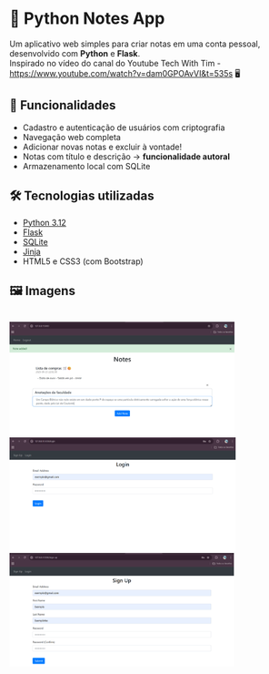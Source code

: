 # 📝 Python Notes App

Um aplicativo web simples para criar notas em uma conta pessoal, desenvolvido com **Python** e **Flask**.
<br>Inspirado no vídeo do canal do Youtube Tech With Tim - https://www.youtube.com/watch?v=dam0GPOAvVI&t=535s 🖥️

## 🚀 Funcionalidades

- Cadastro e autenticação de usuários com criptografia
- Navegação web completa
- Adicionar novas notas e excluir à vontade!
- Notas com título e descrição -> **funcionalidade autoral**
- Armazenamento local com SQLite

## 🛠 Tecnologias utilizadas

- [Python 3.12](https://www.python.org/)
- [Flask](https://flask.palletsprojects.com/)
- [SQLite](https://www.sqlite.org/)
- [Jinja](https://jinja.palletsprojects.com/en/stable/)
- HTML5 e CSS3 (com Bootstrap)

## 🖼️ Imagens

<br>

<img alt="Página de notas" height="200" src="assets/notes.png"/>
<img alt="Página de login" height="200" src="assets/login.png"/>
<img alt="Página de cadastro" height="200" src="assets/signup.png"/>
